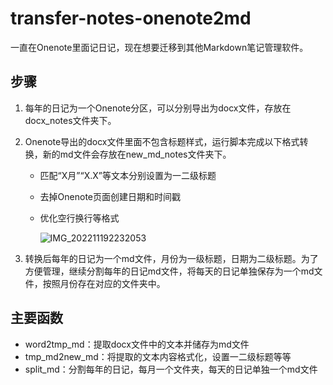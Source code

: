 # transfer-notes-onenote2md

一直在Onenote里面记日记，现在想要迁移到其他Markdown笔记管理软件。

## 步骤

1. 每年的日记为一个Onenote分区，可以分别导出为docx文件，存放在docx_notes文件夹下。

2. Onenote导出的docx文件里面不包含标题样式，运行脚本完成以下格式转换，新的md文件会存放在new_md_notes文件夹下。

   - 匹配“X月”“X.X”等文本分别设置为一二级标题

   - 去掉Onenote页面创建日期和时间戳

   - 优化空行换行等格式

     ![IMG_202211192232053](https://img-1313032483.cos.ap-beijing.myqcloud.com/202211192232053.webp)

3. 转换后每年的日记为一个md文件，月份为一级标题，日期为二级标题。为了方便管理，继续分割每年的日记md文件，将每天的日记单独保存为一个md文件，按照月份存在对应的文件夹中。

## 主要函数

- word2tmp_md：提取docx文件中的文本并储存为md文件
- tmp_md2new_md：将提取的文本内容格式化，设置一二级标题等等
- split_md：分割每年的日记，每月一个文件夹，每天的日记单独一个md文件
